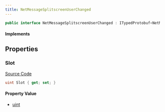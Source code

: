 ```yaml
---
title: NetMessageSplitscreenUserChanged
---
```


```csharp
public interface NetMessageSplitscreenUserChanged : ITypedProtobuf<NetMessageSplitscreenUserChanged>, INativeHandle
```

#### Implements

## Properties

### Slot

[Source Code](https://github.com/swiftly-solution/swiftlys2/blob/main/managed/src/SwiftlyS2.Generated/Protobufs/Interfaces/NetMessageSplitscreenUserChanged.cs#L13)

```csharp
uint Slot { get; set; }
```

#### Property Value

- [uint](https://learn.microsoft.com/dotnet/api/system.uint32)

